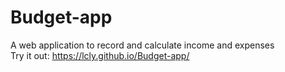 # Budget-app
A web application to record and calculate income and expenses
<br/>
Try it out: https://lcly.github.io/Budget-app/

